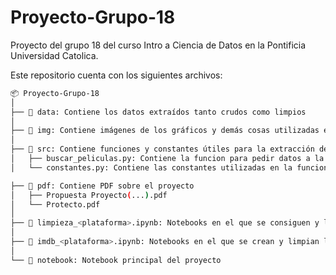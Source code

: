 # Proyecto-Grupo-18
Proyecto del grupo 18 del curso Intro a Ciencia de Datos en la Pontificia Universidad Catolica.

Este repositorio cuenta con los siguientes archivos:

```bash
📦 Proyecto-Grupo-18
│
├── 📂 data: Contiene los datos extraídos tanto crudos como limpios
│
├── 📂 img: Contiene imágenes de los gráficos y demás cosas utilizadas en el analisis
│
├── 📂 src: Contiene funciones y constantes útiles para la extracción de datos
│   ├── buscar_peliculas.py: Contiene la funcion para pedir datos a la API
│   └── constantes.py: Contiene las constantes utilizadas en la funcion

├── 📂 pdf: Contiene PDF sobre el proyecto
│   ├── Propuesta Proyecto(...).pdf
│   └── Protecto.pdf
│
├── 📄 limpieza_<plataforma>.ipynb: Notebooks en el que se consiguen y limpian los datos de la API
│
├── 📄 imdb_<plataforma>.ipynb: Notebooks en el que se crean y limpian los csv de IMDB
│
└── 📄 notebook: Notebook principal del proyecto
